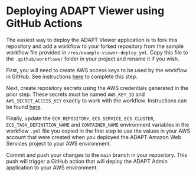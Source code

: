 # Deploying ADAPT Viewer using GitHub Actions

The easiest way to deploy the ADAPT Viewer application is to fork this repository and add a workflow to your forked repository from the sample workflow file provided in `/res/example-viewer-deploy.yml`. Copy this file to the `.github/workflows/` folder in your project and rename it if you wish.

First, you will need to create AWS access keys to be used by the workflow in GitHub. See instructions [here](https://docs.aws.amazon.com/IAM/latest/UserGuide/id_credentials_access-keys.html#Using_CreateAccessKey) to complete this step.

Next, create repository secrets using the AWS credentials generated in the prior step. These secrets must be named `AWS_KEY_ID` and `AWS_SECRET_ACCESS_KEY` exactly to work with the workflow. Instructions can be found [here](https://docs.github.com/en/actions/security-for-github-actions/security-guides/using-secrets-in-github-actions#creating-secrets-for-a-repository).

Finally, update the `ECR_REPOSITORY`, `ECS_SERVICE`, `ECS_CLUSTER`, `ECS_TASK_DEFINITION_NAME` and `CONTAINER_NAME` environment variables in the workflow `.yml` file you copied in the first step to use the values in your AWS account that were created when you deployed the ADAPT Amazon Web Services project to your AWS environment.

Commit and push your changes to the `main` branch in your repository. This push will trigger a GitHub action that will deploy the ADAPT Admin application to your AWS environment.
